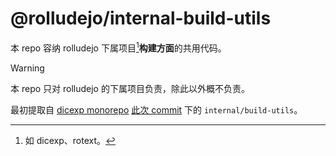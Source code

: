 # @rolludejo/internal-build-utils

本 repo 容纳 rolludejo 下属项目[^1]&#x200B;**构建方面**的共用代码。

> [!WARNING]
>
> 本 repo 只对 rolludejo 的下属项目负责，除此以外概不负责。

最初提取自 [dicexp monorepo](https://github.com/umajho/dicexp)
[此次 commit](https://github.com/umajho/dicexp/commit/91ec5a3d14f4d82648a7773d8a91156144df08bd)
下的 `internal/build-utils`。

[^1]: 如 dicexp、rotext。
